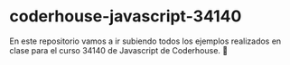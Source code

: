 # coderhouse-javascript-34140

En este repositorio vamos a ir subiendo todos los ejemplos realizados en clase para el curso 34140 de Javascript de Coderhouse. 🚀
